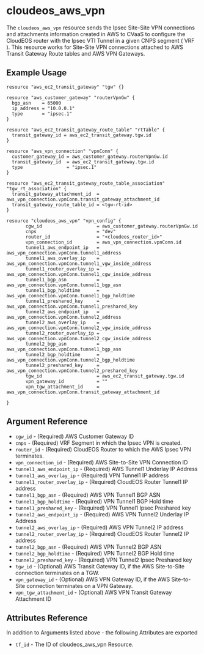 # cloudeos_aws_vpn

The `cloudeos_aws_vpn` resource sends the Ipsec Site-Site VPN connections and attachments information created in AWS to
CVaaS to configure the CloudEOS router with the Ipsec VTI Tunnel in a given CNPS segment ( VRF ). This resource works
for Site-Site VPN connections attached to AWS Transit Gateway Route tables and AWS VPN Gateways.

## Example Usage

```hcl
resource "aws_ec2_transit_gateway" "tgw" {}

resource "aws_customer_gateway" "routerVpnGw" {
  bgp_asn    = 65000
  ip_address = "10.0.0.1"
  type       = "ipsec.1"
}

resource "aws_ec2_transit_gateway_route_table" "rtTable" {
  transit_gateway_id = aws_ec2_transit_gateway.tgw.id
}

resource "aws_vpn_connection" "vpnConn" {
  customer_gateway_id = aws_customer_gateway.routerVpnGw.id
  transit_gateway_id  = aws_ec2_transit_gateway.tgw.id
  type                = "ipsec.1"
}

resource "aws_ec2_transit_gateway_route_table_association" "tgw_rt_association" {
  transit_gateway_attachment_id  = aws_vpn_connection.vpnConn.transit_gateway_attachment_id
  transit_gateway_route_table_id = <tgw-rt-id>
}

resource "cloudeos_aws_vpn" "vpn_config" {
       cgw_id                    = aws_customer_gateway.routerVpnGw.id
       cnps                      = "dev"
       router_id                 = "<cloudeos_router_id>"
       vpn_connection_id         = aws_vpn_connection.vpnConn.id
       tunnel1_aws_endpoint_ip   = aws_vpn_connection.vpnConn.tunnel1_address
       tunnel1_aws_overlay_ip    = aws_vpn_connection.vpnConn.tunnel1_vgw_inside_address
       tunnel1_router_overlay_ip = aws_vpn_connection.vpnConn.tunnel1_cgw_inside_address
       tunnel1_bgp_asn           = aws_vpn_connection.vpnConn.tunnel1_bgp_asn
       tunnel1_bgp_holdtime      = aws_vpn_connection.vpnConn.tunnel1_bgp_holdtime
       tunnel1_preshared_key     = aws_vpn_connection.vpnConn.tunnel1_preshared_key
       tunnel2_aws_endpoint_ip   = aws_vpn_connection.vpnConn.tunnel2_address
       tunnel2_aws_overlay_ip    = aws_vpn_connection.vpnConn.tunnel2_vgw_inside_address
       tunnel2_router_overlay_ip = aws_vpn_connection.vpnConn.tunnel2_cgw_inside_address
       tunnel2_bgp_asn           = aws_vpn_connection.vpnConn.tunnel1_bgp_asn
       tunnel2_bgp_holdtime      = aws_vpn_connection.vpnConn.tunnel2_bgp_holdtime
       tunnel2_preshared_key     = aws_vpn_connection.vpnConn.tunnel2_preshared_key
       tgw_id                    = aws_ec2_transit_gateway.tgw.id
       vpn_gateway_id            = ""
       vpn_tgw_attachment_id     = aws_vpn_connection.vpnConn.transit_gateway_attachment_id

}
```

## Argument Reference
* `cgw_id` - (Required) AWS Customer Gateway ID
* `cnps` - (Required) VRF Segment in which the Ipsec VPN is created.
* `router_id` - (Required) CloudEOS Router to which the AWS Ipsec VPN terminates.
* `vpn_connection_id` - (Required) AWS Site-to-Site VPN Connection ID
* `tunnel1_aws_endpoint_ip` - (Required) AWS Tunnel1 Underlay IP Address
* `tunnel1_aws_overlay_ip` - (Required) VPN Tunnel1 IP address
* `tunnel1_router_overlay_ip` - (Required) CloudEOS Router Tunnel1 IP address
* `tunnel1_bgp_asn` - (Required) AWS VPN Tunnel1 BGP ASN
* `tunnel1_bgp_holdtime` - (Required) VPN Tunnel1 BGP Hold time
* `tunnel1_preshared_key` - (Required) VPN Tunnel1 Ipsec Preshared key
* `tunnel2_aws_endpoint_ip` - (Required) AWS VPN Tunnel2 Underlay IP Address
* `tunnel2_aws_overlay_ip` - (Required) AWS VPN Tunnel2 IP address
* `tunnel2_router_overlay_ip` - (Required) CloudEOS Router Tunnel2 IP address
* `tunnel2_bgp_asn` - (Required) AWS VPN Tunnel2 BGP ASN
* `tunnel2_bgp_holdtime` - (Required) VPN Tunnel2 BGP Hold time
* `tunnel2_preshared_key` - (Required) VPN Tunnel2 Ipsec Preshared key
* `tgw_id` - (Optional) AWS Transit Gateway ID, if the AWS Site-to-Site connection terminates on a TGW.
* `vpn_gateway_id` - (Optional) AWS VPN Gateway ID, if the AWS Site-to-Site connection terminates on a VPN Gateway.
* `vpn_tgw_attachment_id` - (Optional) AWS VPN Transit Gateway Attachment ID

## Attributes Reference

In addition to Arguments listed above - the following Attributes are exported

* `tf_id` - The ID of cloudeos_aws_vpn Resource.



